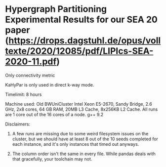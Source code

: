 # Hypergraph Partitioning Experimental Results for our SEA 20 paper (https://drops.dagstuhl.de/opus/volltexte/2020/12085/pdf/LIPIcs-SEA-2020-11.pdf)

Only connectivity metric

KaHyPar is only used in direct k-way mode.

Timelimit: 8 hours

Machine used:
Old BWUniCluster
Intel Xeon E5-2670, Sandy Bridge, 2.6 GHz, 2x8 cores, 64 GB RAM, 20MB L3 Cache, 8x256KB L2 Cache.
All runs are 1 core out of the 16 cores of a node.
g++ 9.2	

Disclaimers:

1) A few runs are missing due to some weird filesystem issues on the cluster, but we should have at least 8 out of the 10 seeds completed for each instance, and it's only instances that timed out anyways.

2) The column order isn't the same in every file. While pandas deals with that gracefully, your toolchain may not. 
